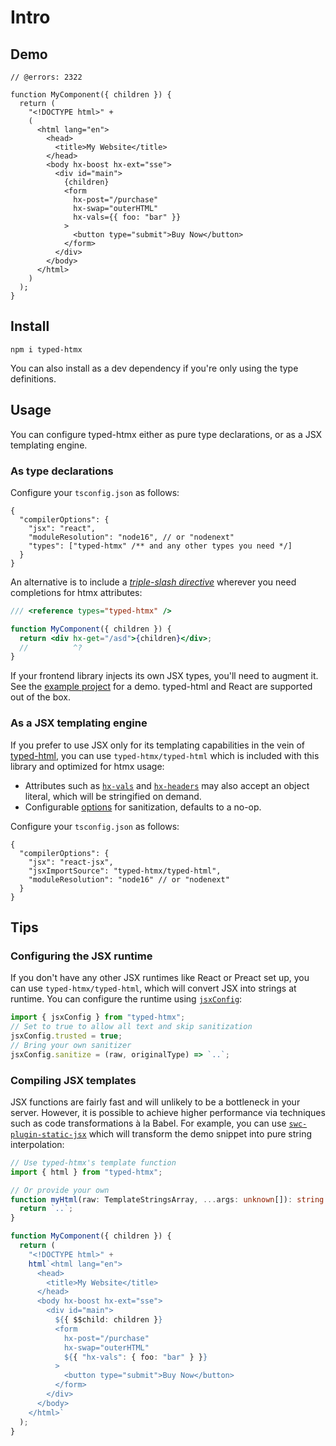 # Intro

## Demo

```tsx twoslash
// @errors: 2322

function MyComponent({ children }) {
  return (
    "<!DOCTYPE html>" +
    (
      <html lang="en">
        <head>
          <title>My Website</title>
        </head>
        <body hx-boost hx-ext="sse">
          <div id="main">
            {children}
            <form
              hx-post="/purchase"
              hx-swap="outerHTML"
              hx-vals={{ foo: "bar" }}
            >
              <button type="submit">Buy Now</button>
            </form>
          </div>
        </body>
      </html>
    )
  );
}
```

## Install

```shell
npm i typed-htmx
```

You can also install as a dev dependency if you're only using the type definitions.

## Usage

You can configure typed-htmx either as pure type declarations, or as a JSX
templating engine.

### As type declarations

Configure your `tsconfig.json` as follows:

```jsonc
{
  "compilerOptions": {
    "jsx": "react",
    "moduleResolution": "node16", // or "nodenext"
    "types": ["typed-htmx" /** and any other types you need */]
  }
}
```

An alternative is to include a _[triple-slash directive]_ wherever you need
completions for htmx attributes:

```jsx twoslash
/// <reference types="typed-htmx" />

function MyComponent({ children }) {
  return <div hx-get="/asd">{children}</div>;
  //          ^?
}
```

If your frontend library injects its own JSX types, you'll need to augment it.
See the [example project](https://github.com/Desdaemon/typed-htmx/tree/main/example)
for a demo. typed-html and React are supported out of the box.

### As a JSX templating engine

If you prefer to use JSX only for its templating capabilities in the vein of
[typed-html], you can use `typed-htmx/typed-html` which is included with this
library and optimized for htmx usage:

- Attributes such as [`hx-vals`](https://htmx.org/attributes/hx-vals/) and
  [`hx-headers`](https://htmx.org/attributes/hx-headers/) may also accept an object
  literal, which will be stringified on demand.
- Configurable [options](#configuring-the-jsx-runtime) for sanitization, defaults to a no-op.

Configure your `tsconfig.json` as follows:

```jsonc
{
  "compilerOptions": {
    "jsx": "react-jsx",
    "jsxImportSource": "typed-htmx/typed-html",
    "moduleResolution": "node16" // or "nodenext"
  }
}
```

## Tips

### Configuring the JSX runtime

If you don't have any other JSX runtimes like React or Preact set up, you can use
`typed-htmx/typed-html`, which will convert JSX into strings at runtime.
You can configure the runtime using [`jsxConfig`](/typed-htmx/docs/api/module.index/Variables/variable.jsxConfig-1):

```js twoslash
import { jsxConfig } from "typed-htmx";
// Set to true to allow all text and skip sanitization
jsxConfig.trusted = true;
// Bring your own sanitizer
jsxConfig.sanitize = (raw, originalType) => `..`;
```

### Compiling JSX templates

JSX functions are fairly fast and will unlikely to be a bottleneck in your server.
However, it is possible to achieve higher performance via techniques such as code transformations à la Babel.
For example, you can use [`swc-plugin-static-jsx`](https://github.com/Desdaemon/swc-plugin-static-jsx)
which will transform the demo snippet into pure string interpolation:

```ts twoslash
// Use typed-htmx's template function
import { html } from "typed-htmx";

// Or provide your own
function myHtml(raw: TemplateStringsArray, ...args: unknown[]): string {
  return `..`;
}

function MyComponent({ children }) {
  return (
    "<!DOCTYPE html>" +
    html`<html lang="en">
      <head>
        <title>My Website</title>
      </head>
      <body hx-boost hx-ext="sse">
        <div id="main">
          ${{ $$child: children }}
          <form
            hx-post="/purchase"
            hx-swap="outerHTML"
            ${{ "hx-vals": { foo: "bar" } }}
          >
            <button type="submit">Buy Now</button>
          </form>
        </div>
      </body>
    </html>`
  );
}
```

[typed-html]: https://github.com/nicojs/typed-html
[triple-slash directive]: https://www.typescriptlang.org/docs/handbook/triple-slash-directives.html

